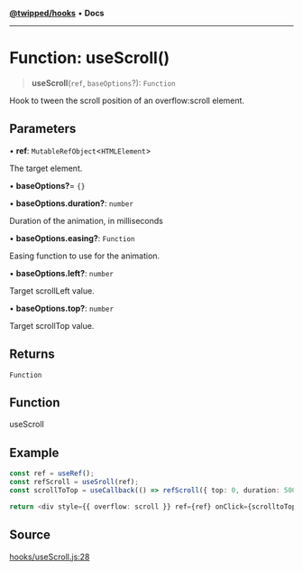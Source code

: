 [**@twipped/hooks**](../../README.md) • **Docs**

***

# Function: useScroll()

> **useScroll**(`ref`, `baseOptions`?): `Function`

Hook to tween the scroll position of an overflow:scroll element.

## Parameters

• **ref**: `MutableRefObject`\<`HTMLElement`\>

The target element.

• **baseOptions?**= `{}`

• **baseOptions.duration?**: `number`

Duration of the animation, in milliseconds

• **baseOptions.easing?**: `Function`

Easing function to use for the animation.

• **baseOptions.left?**: `number`

Target scrollLeft value.

• **baseOptions.top?**: `number`

Target scrollTop value.

## Returns

`Function`

## Function

useScroll

## Example

```ts
const ref = useRef();
const refScroll = useSroll(ref);
const scrollToTop = useCallback(() => refScroll({ top: 0, duration: 500 }))

return <div style={{ overflow: scroll }} ref={ref} onClick={scrolltoTop} />;
```

## Source

[hooks/useScroll.js:28](https://github.com/Twipped/hooks/blob/main/hooks/useScroll.js#L28)

